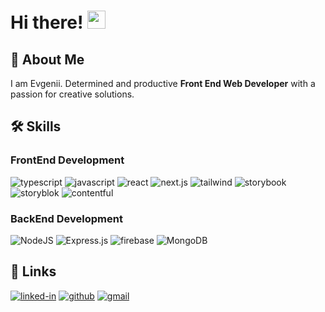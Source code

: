 # Hi there! <img src="https://media.giphy.com/media/hvRJCLFzcasrR4ia7z/giphy.gif" width="29px" height="29px">

## 🚀 About Me

I am Evgenii. Determined and productive  **Front End Web Developer** with a passion for creative solutions. 

## 🛠️ Skills

### FrontEnd Development
![typescript](https://img.shields.io/badge/TypeScript-3178C6?style=for-the-badge&logo=typescript&logoColor=white)
![javascript](https://img.shields.io/badge/JavaScript-323330?style=for-the-badge&logo=javascript&logoColor=F7DF1E)
![react](https://img.shields.io/badge/React-20232A?style=for-the-badge&logo=react&logoColor=61DAFB)
![next.js](https://img.shields.io/badge/Next.js-000000?style=for-the-badge&logo=next.js&logoColor=white)
![tailwind](https://img.shields.io/badge/Tailwind_CSS-38B2AC?style=for-the-badge&logo=tailwind-css&logoColor=white)
![storybook](https://img.shields.io/badge/Storybook-FF4785?style=for-the-badge&logo=storybook&logoColor=white)
![storyblok](https://img.shields.io/badge/Storyblok-001B48?style=for-the-badge&logo=storyblok&logoColor=white)
![contentful](https://img.shields.io/badge/Contentful-2478CC?style=for-the-badge&logo=contentful&logoColor=white)


### BackEnd Development

![NodeJS](https://img.shields.io/badge/node.js-6DA55F?style=for-the-badge&logo=node.js&logoColor=white)
![Express.js](https://img.shields.io/badge/express.js-%23404d59.svg?style=for-the-badge&logo=express&logoColor=%2361DAFB)
![firebase](https://img.shields.io/badge/Firebase-ffaa00?style=for-the-badge&logo=Firebase&logoColor=white)
![MongoDB](https://img.shields.io/badge/MongoDB-%234ea94b.svg?style=for-the-badge&logo=mongodb&logoColor=white)




## 🔗 Links

[![linked-in](https://img.shields.io/badge/Linked_In-0077B5?style=for-the-badge&logo=LinkedIn&logoColor=white)](https://www.linkedin.com/in/evgenii-stepanishin-a90ba717b/)
[![github](https://img.shields.io/badge/GitHub-000000?style=for-the-badge&logo=GitHub&logoColor=white)](https://github.com/Stepanishin)
[![gmail](https://img.shields.io/badge/Gmail-D14836?style=for-the-badge&logo=Gmail&logoColor=white)](mailto:evgenii.stepanishin@gmail.com)

